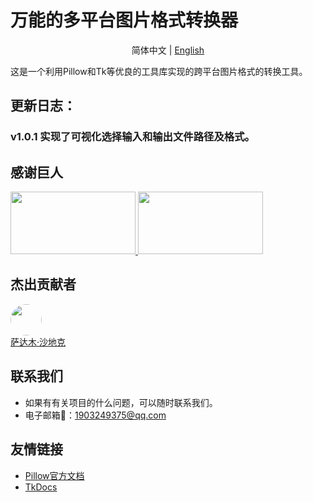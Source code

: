 # 万能的多平台图片格式转换器
<div align="center">

简体中文 |  [English](./README.md)

</div>

这是一个利用Pillow和Tk等优良的工具库实现的跨平台图片格式的转换工具。

## 更新日志：
### v1.0.1 实现了可视化选择输入和输出文件路径及格式。


## 感谢巨人

<a title="PIL（Pillow）" href="https://github.com/python-pillow/Pillow" target="_blank">
<img width="200" height="100" src="https://pillow.readthedocs.io/en/stable/_static/pillow-logo.png"/>
</a>
<a title="TK" href="https://tkdocs.com/" target="_blank">
<img width="200" height="100" src="https://tkdocs.com/favicon.ico"/>
</a>

## 杰出贡献者

<a href="https://github.com/Haoke98" target="_blank">
<img width="50px" style="border-radius:999px" src="https://portrait.gitee.com/uploads/avatars/user/1882/5648408_sadam98_1580052770.png!avatar200"/>
<br>
萨达木·沙地克
</a>

## 联系我们

- 如果有有关项目的什么问题，可以随时联系我们。
- 电子邮箱📮：1903249375@qq.com


## 友情链接

- [Pillow官方文档](https://pillow.readthedocs.io/en/stable/#)
- [TkDocs](https://tkdocs.com/)